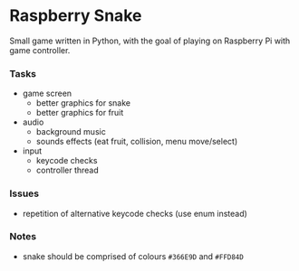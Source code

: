 Raspberry Snake
===============

Small game written in Python, with the goal of playing on Raspberry Pi with game controller.

### Tasks

 - game screen
    - better graphics for snake
    - better graphics for fruit
 - audio
    - background music
    - sounds effects (eat fruit, collision, menu move/select)
 - input
    - keycode checks
    - controller thread

### Issues

 - repetition of alternative keycode checks (use enum instead)

### Notes

 - snake should be comprised of colours `#366E9D` and `#FFD84D`